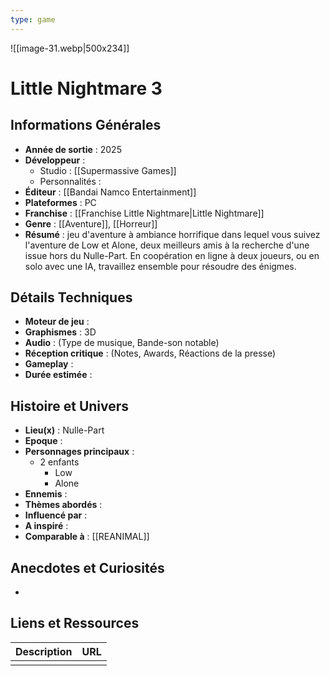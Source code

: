 ```yaml
---
type: game
---
```

![[image-31.webp|500x234]]
# Little Nightmare 3

## Informations Générales

- **Année de sortie** : 2025
- **Développeur** : 
	- Studio : [[Supermassive Games]]
	- Personnalités : 
- **Éditeur** : [[Bandai Namco Entertainment]]
- **Plateformes** : PC
- **Franchise** : [[Franchise Little Nightmare|Little Nightmare]]
- **Genre** : [[Aventure]], [[Horreur]]
- **Résumé** : jeu d'aventure à ambiance horrifique dans lequel vous suivez l'aventure de Low et Alone, deux meilleurs amis à la recherche d'une issue hors du Nulle-Part. En coopération en ligne à deux joueurs, ou en solo avec une IA, travaillez ensemble pour résoudre des énigmes.

## Détails Techniques
- **Moteur de jeu** : 
- **Graphismes** : 3D
- **Audio** : (Type de musique, Bande-son notable)
- **Réception critique** : (Notes, Awards, Réactions de la presse)
- **Gameplay** :
- **Durée estimée** : 

## Histoire et Univers
- **Lieu(x)** : Nulle-Part
- **Epoque** : 
- **Personnages principaux** : 
	- 2 enfants
		- Low
		- Alone
- **Ennemis** :
- **Thèmes abordés** : 
- **Influencé par** :
- **A inspiré** : 
- **Comparable à** : [[REANIMAL]]
## Anecdotes et Curiosités
- 
## Liens et Ressources

| Description | URL |
| ----------- | --- |
|             |     |
